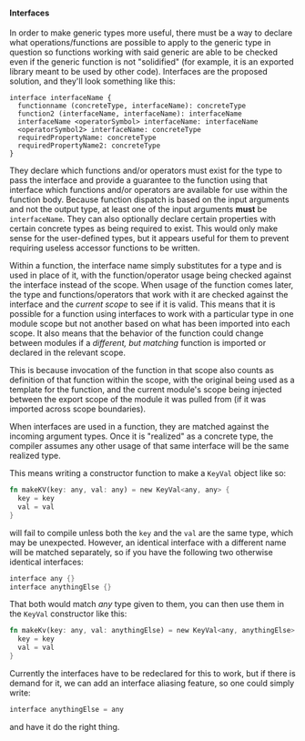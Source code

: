 #### Interfaces

In order to make generic types more useful, there must be a way to declare what operations/functions are possible to apply to the generic type in question so functions working with said generic are able to be checked even if the generic function is not "solidified" (for example, it is an exported library meant to be used by other code). Interfaces are the proposed solution, and they'll look something like this:

```
interface interfaceName {
  functionname (concreteType, interfaceName): concreteType
  function2 (interfaceName, interfaceName): interfaceName
  interfaceName <operatorSymbol> interfaceName: interfaceName
  <operatorSymbol2> interfaceName: concreteType
  requiredPropertyName: concreteType
  requiredPropertyName2: concreteType
}
```

They declare which functions and/or operators must exist for the type to pass the interface and provide a guarantee to the function using that interface which functions and/or operators are available for use within the function body. Because function dispatch is based on the input arguments and not the output type, at least one of the input arguments **must** be `interfaceName`. They can also optionally declare certain properties with certain concrete types as being required to exist. This would only make sense for the user-defined types, but it appears useful for them to prevent requiring useless accessor functions to be written.

Within a function, the interface name simply substitutes for a type and is used in place of it, with the function/operator usage being checked against the interface instead of the scope. When usage of the function comes later, the type and functions/operators that work with it are checked against the interface and the *current scope* to see if it is valid. This means that it is possible for a function using interfaces to work with a particular type in one module scope but not another based on what has been imported into each scope. It also means that the behavior of the function could change between modules if a *different, but matching* function is imported or declared in the relevant scope.

This is because invocation of the function in that scope also counts as definition of that function within the scope, with the original being used as a template for the function, and the current module's scope being injected between the export scope of the module it was pulled from (if it was imported across scope boundaries).

When interfaces are used in a function, they are matched against the incoming argument types. Once it is "realized" as a concrete type, the compiler assumes any other usage of that same interface will be the same realized type.

This means writing a constructor function to make a `KeyVal` object like so:

```rust
fn makeKV(key: any, val: any) = new KeyVal<any, any> {
  key = key
  val = val
}
```

will fail to compile unless both the `key` and the `val` are the same type, which may be unexpected. However, an identical interface with a different name will be matched separately, so if you have the following two otherwise identical interfaces:

```rust
interface any {}
interface anythingElse {}
```

That both would match *any* type given to them, you can then use them in the `KeyVal` constructor like this:

```rust
fn makeKv(key: any, val: anythingElse) = new KeyVal<any, anythingElse> {
  key = key
  val = val
}
```

Currently the interfaces have to be redeclared for this to work, but if there is demand for it, we can add an interface aliasing feature, so one could simply write:

```rust
interface anythingElse = any
```

and have it do the right thing.
